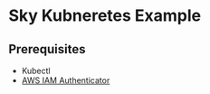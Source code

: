 # Sky Kubneretes Example

## Prerequisites
* Kubectl
* [AWS IAM Authenticator](https://docs.aws.amazon.com/eks/latest/userguide/install-aws-iam-authenticator.html)